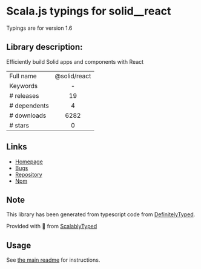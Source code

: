 
# Scala.js typings for solid__react

Typings are for version 1.6

## Library description:
Efficiently build Solid apps and components with React

|                    |                 |
| ------------------ | :-------------: |
| Full name          | @solid/react |
| Keywords           | - |
| # releases         | 19 |
| # dependents       | 4 |
| # downloads        | 6282 |
| # stars            | 0 |

## Links
- [Homepage](https://github.com/solid/react-components#readme)
- [Bugs](https://github.com/solid/react-components/issues)
- [Repository](https://github.com/solid/react-components)
- [Npm](https://www.npmjs.com/package/%40solid%2Freact)
    


## Note
This library has been generated from typescript code from [DefinitelyTyped](https://definitelytyped.org).

Provided with :purple_heart: from [ScalablyTyped](https://github.com/oyvindberg/ScalablyTyped)

## Usage
See [the main readme](../../readme.md) for instructions.


